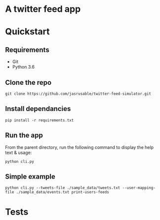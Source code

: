 # A twitter feed app

# Quickstart

## Requirements
- Git
- Python 3.6

## Clone the repo

```git clone https://github.com/jasrusable/twitter-feed-simulator.git```

## Install dependancies

```pip install -r requirements.txt```

## Run the app
From the parent directory, run the following command to display the help text & usage:

```python cli.py```

## Simple example

```python cli.py --tweets-file ./sample_data/tweets.txt --user-mapping-file ./sample_data/events.txt print-users-feeds```

# Tests
